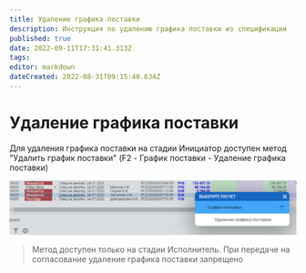 ```yaml
---
title: Удаление графика поставки
description: Инструкция по удалению графика поставки из спецификации
published: true
date: 2022-09-11T17:31:41.313Z
tags: 
editor: markdown
dateCreated: 2022-08-31T09:15:40.634Z
---
```


# Удаление графика поставки

Для удаления графика поставки на стадии Инициатор доступен метод "Удалить график поставки" (F2 - График поставки - Удаление графика поставки)

![](<../../assets/image (512).png>)

>Метод доступен только на стадии Исполнитель. При передаче на согласование удаление графика поставки запрещено